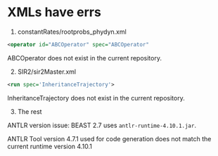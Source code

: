 # XMLs have errs

1. constantRates/rootprobs_phydyn.xml

```xml
<operator id="ABCOperator" spec="ABCOperator"
```

ABCOperator does not exist in the current repository.


2. SIR2/sir2Master.xml

```xml
<run spec='InheritanceTrajectory'>
```

InheritanceTrajectory does not exist in the current repository.

3. The rest

ANTLR version issue: BEAST 2.7 uses `antlr-runtime-4.10.1.jar`.

ANTLR Tool version 4.7.1 used for code generation does not match the current runtime version 4.10.1
